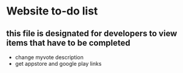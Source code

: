 # Website to-do list

## this file is designated for developers to view items that have to be completed

- change myvote description
- get appstore and google play links
